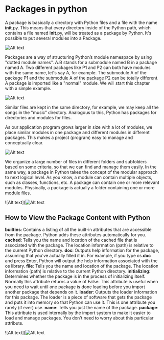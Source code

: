 # Packages in python

A package is basically a directory with Python files and a file with the name __init__.py. This means that every directory inside of the Python path, which contains a file named __init__.py, will be treated as a package by Python. It's possible to put several modules into a Package.

![Alt text](https://www.python-course.eu/images/packages_script_350w.webp "a title")

Packages are a way of structuring Python’s module namespace by using "dotted module names". A.B stands for a submodule named B in a package named A. Two different packages like P1 and P2 can both have modules with the same name, let's say A, for example. The submodule A of the package P1 and the submodule A of the package P2 can be totally different. A package is imported like a "normal" module. We will start this chapter with a simple example.

![Alt text](https://www.python-course.eu/images/packages_300w.webp "a title")

Similar files are kept in the same directory, for example, we may keep all the songs in the "music" directory. Analogous to this, Python has packages for directories and modules for files.

As our application program grows larger in size with a lot of modules, we place similar modules in one package and different modules in different packages. This makes a project (program) easy to manage and conceptually clear.

![Alt text](https://cdn.programiz.com/sites/tutorial2program/files/PackageModuleStructure.jpg "a title")

We organize a large number of files in different folders and subfolders based on some criteria, so that we can find and manage them easily. In the same way, a package in Python takes the concept of the modular approach to next logical level. As you know, a module can contain multiple objects, such as classes, functions, etc. A package can contain one or more relevant modules. Physically, a package is actually a folder containing one or more module files.

![Alt text](![Alt text](https://cdn.programiz.com/sites/tutorial2program/files/PackageModuleStructure.jpg "a title")


## How to View the Package Content with Python


__builtins__: Contains a listing of all the built-in attributes that are accessible from the package. Python adds these attributes automatically for you.
__cached__: Tells you the name and location of the cached file that is associated with the package. The location information (path) is relative to the current Python directory.
__doc__: Outputs help information for the package, assuming that you’ve actually filled it in. For example, if you type os.__doc__ and press Enter, Python will output the help information associated with the os library.
__file__: Tells you the name and location of the package. The location information (path) is relative to the current Python directory.
__initializing__: Determines whether the package is in the process of initializing itself. Normally this attribute returns a value of False. This attribute is useful when you need to wait until one package is done loading before you import another package that depends on it.
__loader__: Outputs the loader information for this package. The loader is a piece of software that gets the package and puts it into memory so that Python can use it. This is one attribute you rarely (if ever) use.
__name__: Tells you just the name of the package.
__package__: This attribute is used internally by the import system to make it easier to load and manage packages. You don’t need to worry about this particular attribute.

![Alt text](![Alt text](https://www.dummies.com/wp-content/uploads/beginning-programming-with-python-2e-attributes-.jpg "a title")
